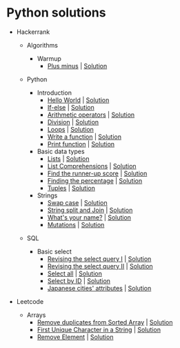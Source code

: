# Python solutions

- Hackerrank
    - Algorithms
        - Warmup
            - [Plus minus](https://www.hackerrank.com/challenges/plus-minus/problem?isFullScreen=true) | [Solution]()
    - Python
        - Introduction
            - [Hello World](https://www.hackerrank.com/challenges/py-hello-world/problem?isFullScreen=true) | [Solution](hackerrank/python/introduction/hello_world.py)
            - [If-else](https://www.hackerrank.com/challenges/py-if-else/problem?isFullScreen=true) | [Solution](hackerrank/python/introduction/if_else.py)
            - [Arithmetic operators](https://www.hackerrank.com/challenges/python-arithmetic-operators/problem?isFullScreen=true) | [Solution](hackerrank/python/introduction/arithmetic_operators.py)
            - [Division](https://www.hackerrank.com/challenges/python-division/problem?isFullScreen=true) | [Solution](hackerrank/python/introduction/division.py)
            - [Loops](https://www.hackerrank.com/challenges/python-loops/problem?isFullScreen=true) | [Solution](hackerrank/python/introduction/loops.py)
            - [Write a function](https://www.hackerrank.com/challenges/write-a-function/problem?isFullScreen=true) | [Solution](hackerrank/python/introduction/function.py)
            - [Print function](https://www.hackerrank.com/challenges/python-print/problem?isFullScreen=true) | [Solution](hackerrank/python/introduction/print_function.py)
        - Basic data types
            - [Lists](https://www.hackerrank.com/challenges/python-lists/problem?isFullScreen=true) | [Solution](hackerrank/python/basic_data_types/lists.py)
            - [List Comprehensions](https://www.hackerrank.com/challenges/list-comprehensions/problem?isFullScreen=true) | [Solution](hackerrank/python/basic_data_types/list_comprehensions.py)
            - [Find the runner-up score](https://www.hackerrank.com/challenges/find-second-maximum-number-in-a-list/problem?isFullScreen=true) | [Solution](hackerrank/python/basic_data_types/runner_up_score.py)
            - [Finding the percentage](https://www.hackerrank.com/challenges/finding-the-percentage/problem?isFullScreen=true) | [Solution](/hackerrank/python/basic_data_types/finding_the_percentage.py)
            - [Tuples](https://www.hackerrank.com/challenges/python-tuples/problem) | [Solution](hackerrank/python/basic_data_types/tuples.py)
        - Strings
            - [Swap case](https://www.hackerrank.com/challenges/swap-case/problem?isFullScreen=true) | [Solution](hackerrank/python/strings/swap_case.py)
            - [String split and Join](https://www.hackerrank.com/challenges/python-string-split-and-join/problem?isFullScreen=true) | [Solution](hackerrank/python/strings/string_split_join.py)
            - [What's your name?](https://www.hackerrank.com/challenges/whats-your-name/problem?isFullScreen=true) | [Solution](hackerrank/python/strings/whats_your_name.py)
            - [Mutations](https://www.hackerrank.com/challenges/python-mutations/problem?isFullScreen=true) | [Solution](hackerrank/python/strings/mutations.py)


    - SQL
        - Basic select
            - [Revising the select query I](https://www.hackerrank.com/challenges/revising-the-select-query/problem?isFullScreen=true) | [Solution](hackerrank/sql/basic_select/select_query_I.sql)
            - [Revising the select query II](https://www.hackerrank.com/challenges/revising-the-select-query-2/problem?isFullScreen=true) | [Solution](hackerrank/sql/basic_select/select_query_II.sql)
            - [Select all](https://www.hackerrank.com/challenges/select-all-sql/problem?isFullScreen=true) | [Solution](hackerrank/sql/basic_select/select_all.sql)
            - [Select by ID](https://www.hackerrank.com/challenges/select-by-id/problem?isFullScreen=true) | [Solution](hackerrank/sql/basic_select/select_by_id.sql)
            - [Japanese cities' attributes](https://www.hackerrank.com/challenges/japanese-cities-attributes/problem?isFullScreen=true) | [Solution](hackerrank/sql/basic_select/japanese_cities_attributes.sql)


- Leetcode
    - Arrays
        - [Remove duplicates from Sorted Array](https://leetcode.com/problems/remove-duplicates-from-sorted-array/) | [Solution](leetcode/arrays/RemoveDuplicates.py) 
        - [First Unique Character in a String](https://leetcode.com/problems/first-unique-character-in-a-string/) | [Solution](leetcode/arrays/first-unique-character-in-a-string.py)
        - [Remove Element](https://leetcode.com/problems/remove-element/) | [Solution](leetcode/arrays/remove-element.py)